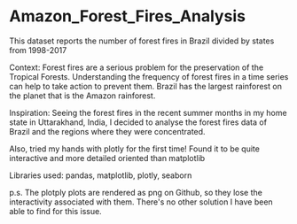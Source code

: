 # Amazon_Forest_Fires_Analysis
This dataset reports the number of forest fires in Brazil divided by states from 1998-2017

Context:
Forest fires are a serious problem for the preservation of the Tropical Forests. Understanding the frequency of forest fires in a time series can help to take action to prevent them.
Brazil has the largest rainforest on the planet that is the Amazon rainforest.

Inspiration:
Seeing the forest fires in the recent summer months in my home state in Uttarakhand, India, I decided to analyse the forest fires data of Brazil and the regions where they were concentrated.

Also, tried my hands with plotly for the first time! Found it to be quite interactive and more detailed oriented than matplotlib

Libraries used:
pandas, matplotlib, plotly, seaborn

p.s. The plotply plots are rendered as png on Github, so they lose the interactivity associated with them. 
There's no other solution I have been able to find for this issue.
